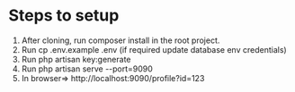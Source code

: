 # Steps to setup 
1. After cloning, run composer install in the root project.
2. Run cp .env.example .env (if required update database env credentials)
3. Run php artisan key:generate
4. Run php artisan serve --port=9090
5. In browser=> http://localhost:9090/profile?id=123
